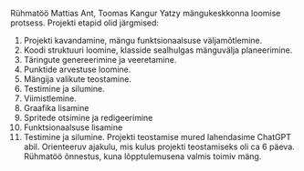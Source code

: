 Rühmatöö Mattias Ant, Toomas Kangur
Yatzy mängukeskkonna loomise protsess. 
Projekti etapid olid järgmised:
1.	Projekti kavandamine, mängu funktsionaalsuse väljamõtlemine.
2.	Koodi struktuuri loomine, klasside sealhulgas mänguvälja planeerimine.
3.	Täringute genereerimine ja veeretamine.
4.	Punktide arvestuse loomine.
5.	Mängija valikute teostamine.
6.	Testimine ja silumine.
7.	Viimistlemine.
8.	Graafika lisamine
9.	Spritede otsimine ja redigeerimine
10.	Funktsionaalsuse lisamine
11.	Testimine ja silumine.
Projekti teostamise mured lahendasime ChatGPT abil.
Orienteeruv ajakulu, mis kulus projekti teostamiseks oli ca 6 päeva.
Rühmatöö õnnestus, kuna lõpptulemusena valmis toimiv mäng.
